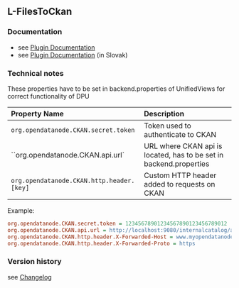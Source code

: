 L-FilesToCkan
----------

### Documentation

* see [Plugin Documentation](./doc/About.md)
* see [Plugin Documentation](./doc/About_sk.md) (in Slovak)

### Technical notes

These properties have to be set in backend.properties of UnifiedViews for correct functionality of DPU

| Property Name | Description |
|:----|:----|
|`org.opendatanode.CKAN.secret.token` |Token used to authenticate to CKAN |
|``org.opendatanode.CKAN.api.url` | URL where CKAN api is located, has to be set in backend.properties |
|`org.opendatanode.CKAN.http.header.[key]` | Custom HTTP header added to requests on CKAN |

Example:

```INI
org.opendatanode.CKAN.secret.token = 12345678901234567890123456789012
org.opendatanode.CKAN.api.url = ﻿http://localhost:9080/internalcatalog/api/action/internal_api
org.opendatanode.CKAN.http.header.X-Forwarded-Host = www.myopendatanode.org
org.opendatanode.CKAN.http.header.X-Forwarded-Proto = https
```

### Version history

see [Changelog](./CHANGELOG.md)